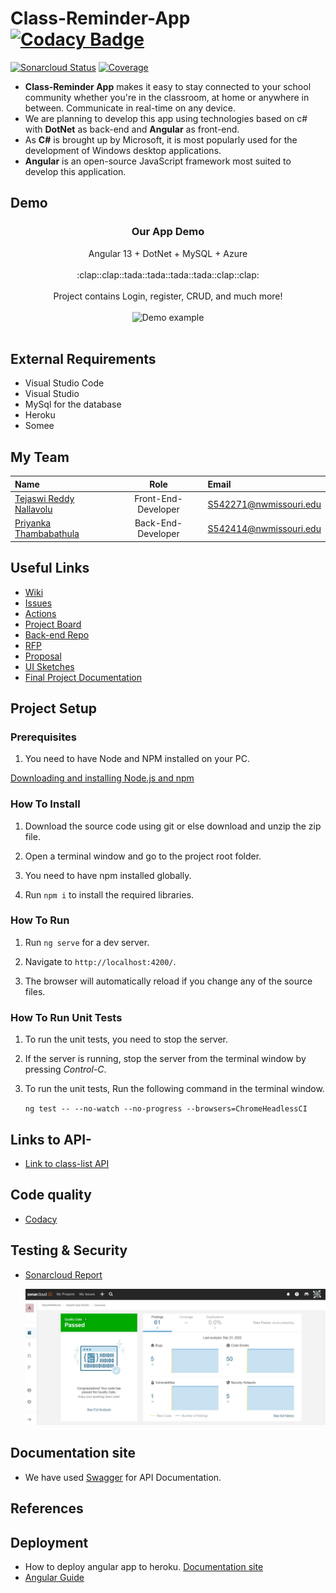 # Class-Reminder-App [![Codacy Badge](https://app.codacy.com/project/badge/Grade/41ca830b8b6a4dd591510ea9141fa352)](https://www.codacy.com/gh/TejaswiNallavolu/angular-app-heroku/dashboard?utm_source=github.com&utm_medium=referral&utm_content=TejaswiNallavolu/angular-app-heroku&utm_campaign=Badge_Grade)

<!--- [![Known Vulnerabilities](https://snyk.io/test/github/{TejaswiNallavolu}/{angular-app-heroku}/badge.svg)](https://snyk.io/test/github/{TejaswiNallavolu}/{angular-app-heroku}) -->

[![Sonarcloud Status](https://sonarcloud.io/api/project_badges/measure?project=com.lapots.breed.judge:judge-rule-engine&metric=alert_status)](https://sonarcloud.io/dashboard?id=com.lapots.breed.judge:judge-rule-engine)
[![Coverage](https://sonarcloud.io/api/project_badges/measure?project=com.lapots.breed.judge:judge-rule-engine&metric=coverage)](https://sonarcloud.io/dashboard?id=com.lapots.breed.judge:judge-rule-engine)

<!-- [![GitHub stars](https://img.shields.io/github/stars/TejaswiNallavolu/angular-app-heroku.svg?style=social&label=Star)](https://github.com/TejaswiNallavolu/angular-app-heroku)
[![GitHub forks](https://img.shields.io/github/forks/TejaswiNallavolu/angular-app-heroku.svg?style=social&label=Fork)](https://github.com/TejaswiNallavolu/angular-app-heroku) -->

- **Class-Reminder App** makes it easy to stay connected to your school community whether you're in the classroom, at home or anywhere in between. Communicate in real-time on any device.
- We are planning to develop this app using technologies based on c# with **DotNet** as back-end and **Angular** as front-end.
- As **C#** is brought up by Microsoft, it is most popularly used for the development of Windows desktop applications.
- **Angular** is an open-source JavaScript framework most suited to develop this application.

## Demo

<p align="center">
  <h3 align="center">Our App Demo</h3>

  <p align="center">
     Angular 13 + DotNet + MySQL + Azure
    <br>
    <br>
    :clap::clap::tada::tada::tada::tada::clap::clap:
    <br>
    <br>
    Project contains Login, register, CRUD, and much more!
    <br>
    <br>
    <img src="https://github.com/TejaswiNallavolu/angular-app-heroku/blob/main/UI%20Screens/classreminder.gif" alt="Demo example"/>
    <br>
    <br>
  </p>
</p>

## External Requirements

- Visual Studio Code
- Visual Studio
- MySql for the database
- Heroku
- Somee

## My Team

| Name                                                           |        Role         | Email                  |
| :------------------------------------------------------------- | :-----------------: | :--------------------- |
| [Tejaswi Reddy Nallavolu](https://github.com/TejaswiNallavolu) | Front-End-Developer | S542271@nwmissouri.edu |
| [Priyanka Thambabathula](https://github.com/Priyanka1818)      | Back-End-Developer  | S542414@nwmissouri.edu |

## Useful Links

- [Wiki](https://github.com/TejaswiNallavolu/angular-app-heroku/wiki)
- [Issues](https://github.com/TejaswiNallavolu/angular-app-heroku/issues)
- [Actions](https://github.com/TejaswiNallavolu/angular-app-heroku/actions/workflows/github-actions-demo.yml)
- [Project Board](https://github.com/TejaswiNallavolu/angular-app-heroku/projects/1)
- [Back-end Repo](https://github.com/TejaswiNallavolu/BackEnd-ClassReminderApp)
- [RFP](https://github.com/harshakurra123/ClassRemainder)
- [Proposal](https://github.com/TejaswiNallavolu/proposal)
- [UI Sketches](https://github.com/TejaswiNallavolu/angular-app-heroku/tree/main/UI%20Screens)
- [Final Project Documentation](https://github.com/TejaswiNallavolu/angular-app-heroku/blob/main/Presentation/Documentation.md)

## Project Setup

### Prerequisites

1. You need to have Node and NPM installed on your PC.

[Downloading and installing Node.js and npm](https://docs.npmjs.com/downloading-and-installing-node-js-and-npm)

### How To Install

1. Download the source code using git or else download and unzip the zip file.

2. Open a terminal window and go to the project root folder.

3. You need to have npm installed globally.

4. Run `npm i` to install the required libraries.

### How To Run

1. Run `ng serve` for a dev server.

2. Navigate to `http://localhost:4200/`.

3. The browser will automatically reload if you change any of the source files.

### How To Run Unit Tests

1. To run the unit tests, you need to stop the server.

2. If the server is running, stop the server from the terminal window by pressing _Control-C_.

3. To run the unit tests, Run the following command in the terminal window.

   `ng test -- --no-watch --no-progress --browsers=ChromeHeadlessCI`

## Links to API-

<!--- [Login API](http://www.classreminder-1a.somee.com/api/login/allUser)
- [List of classes API](http://www.classreminder-1a.somee.com/api/login/getAllList) -->

- [Link to class-list API](http://www.classreminderproj.somee.com/api/ClassList/getAllClassList)

## Code quality

- [Codacy](https://app.codacy.com/gh/TejaswiNallavolu/angular-app-heroku/dashboard?utm_source=github.com&utm_medium=referral&utm_content=TejaswiNallavolu/angular-app-heroku&utm_campaign=Badge_Grade)

## Testing & Security

- [Sonarcloud Report](https://sonarcloud.io/project/overview?id=TejaswiNallavolu_angular-app-heroku)

  ![SonarCloud](https://github.com/TejaswiNallavolu/angular-app-heroku/blob/main/src/assets/SonarCloud.JPG)

## Documentation site

- We have used [Swagger](https://app.swaggerhub.com/apis-docs/TejaswiNallavolu/auth-project/v1#/) for API Documentation.

## References

## Deployment

- How to deploy angular app to heroku. [Documentation site](https://www.javaguides.net/2020/11/how-to-deploy-angular-application-to-heroku.html)
- [Angular Guide](https://angular.io/)
